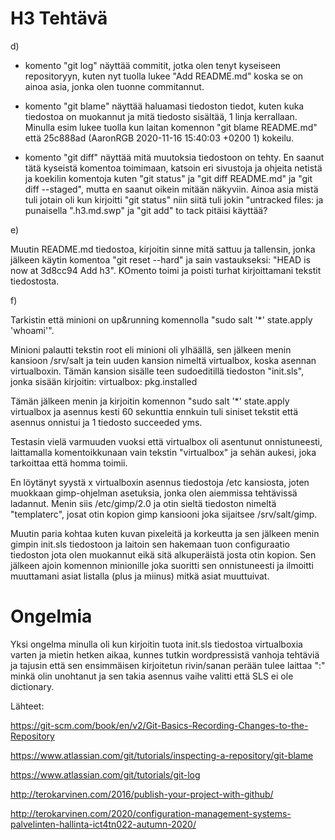 # H3 Tehtävä

d)
- komento "git log" näyttää commitit, jotka olen tenyt kyseiseen repositoryyn, kuten nyt tuolla lukee "Add README.md" koska se on ainoa asia, jonka olen tuonne commitannut.

- komento "git blame" näyttää haluamasi tiedoston tiedot, kuten kuka tiedostoa on muokannut ja mitä tiedosto sisältää, 1 linja kerrallaan. Minulla esim lukee tuolla kun laitan komennon "git blame README.md" että 25c888ad (AaronRGB 2020-11-16 15:40:03 +0200 1) kokeilu.

- komento "git diff" näyttää mitä muutoksia tiedostoon on tehty. En saanut tätä kyseistä komentoa toimimaan, katsoin eri sivustoja ja ohjeita netistä ja koekilin komentoja kuten "git status" ja "git diff README.md" ja "git diff --staged", mutta en saanut oikein mitään näkyviin. Ainoa asia mistä tuli jotain oli kun kirjoitti "git status" niin siitä tuli jokin "untracked files: ja punaisella ".h3.md.swp" ja "git add" to tack pitäisi käyttää?  

e)

Muutin README.md tiedostoa, kirjoitin sinne mitä sattuu ja tallensin, jonka jälkeen käytin komentoa "git reset --hard" ja sain vastaukseksi: "HEAD is now at 3d8cc94 Add h3". KOmento toimi ja poisti turhat kirjoittamani tekstit tiedostosta.

f)

Tarkistin että minioni on up&running komennolla "sudo salt '*' state.apply 'whoami'".

Minioni palautti tekstin root eli minioni oli ylhäällä, sen jälkeen menin kansioon /srv/salt ja tein uuden kansion nimeltä virtualbox, koska asennan virtualboxin. Tämän kansion sisälle teen sudoeditillä tiedoston "init.sls", jonka sisään kirjoitin:
virtualbox:
  pkg.installed

Tämän jälkeen menin ja kirjoitin komennon "sudo salt '*' state.apply virtualbox ja asennus kesti 60  sekunttia ennkuin tuli siniset tekstit että asennus onnistui ja 1 tiedosto succeeded yms.

Testasin vielä varmuuden vuoksi että virtualbox oli asentunut onnistuneesti, laittamalla komentoikkunaan vain tekstin "virtualbox" ja sehän aukesi, joka tarkoittaa että homma toimii.

En löytänyt syystä x virtualboxin asennus tiedostoja /etc kansiosta, joten muokkaan gimp-ohjelman asetuksia, jonka olen aiemmissa tehtävissä ladannut. Menin siis /etc/gimp/2.0 ja otin sieltä tiedoston nimeltä "templaterc", josat otin kopion gimp kansiooni joka sijaitsee /srv/salt/gimp.

Muutin paria kohtaa kuten kuvan pixeleitä ja korkeutta ja sen jälkeen menin gimpin init.sls tiedostoon ja laitoin sen hakemaan tuon configuraatio tiedoston jota olen muokannut eikä sitä alkuperäistä josta otin kopion. Sen jälkeen ajoin komennon minionille joka suoritti sen onnistuneesti ja ilmoitti muuttamani asiat listalla (plus ja miinus) mitkä asiat muuttuivat. 

# Ongelmia

Yksi ongelma minulla oli kun kirjoitin tuota init.sls tiedostoa virtualboxia varten ja  mietin hetken aikaa, kunnes tutkin wordpressistä vanhoja tehtäviä ja tajusin että sen ensimmäisen kirjoitetun rivin/sanan perään tulee laittaa ":" minkä olin unohtanut ja sen takia asennus vaihe valitti että SLS ei ole dictionary. 

Lähteet:

https://git-scm.com/book/en/v2/Git-Basics-Recording-Changes-to-the-Repository

https://www.atlassian.com/git/tutorials/inspecting-a-repository/git-blame

https://www.atlassian.com/git/tutorials/git-log

http://terokarvinen.com/2016/publish-your-project-with-github/

http://terokarvinen.com/2020/configuration-management-systems-palvelinten-hallinta-ict4tn022-autumn-2020/
